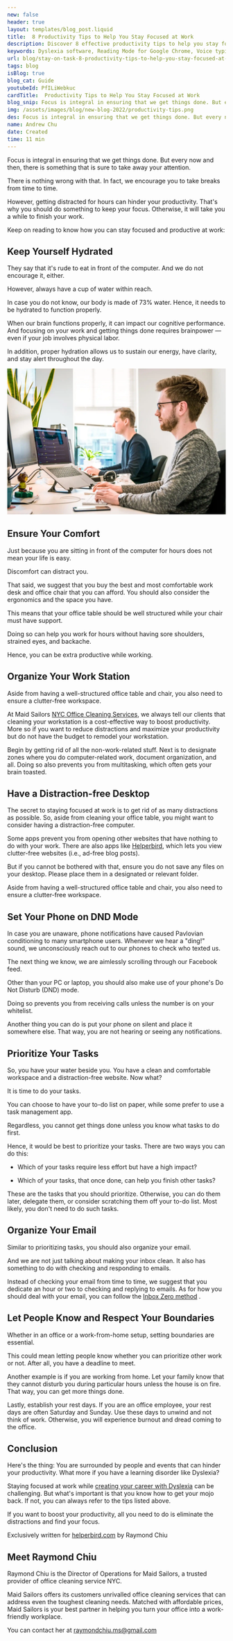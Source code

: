 ```yaml
---
new: false
header: true
layout: templates/blog_post.liquid
title:  8 Productivity Tips to Help You Stay Focused at Work
description: Discover 8 effective productivity tips to help you stay focused at work and improve your efficiency. Learn how to overcome distractions and maintain your concentration to get things done.
keywords: Dyslexia software, Reading Mode for Google Chrome, Voice typing for Chrome, Text to speech for Chrome, text reader, Immersive Reader, dyslexia fonts, accessibility software, Helperbird for Edge, Helperbird for Firefox, Helperbird for Chrome, Opendyslexic for Chrome, OpenDyslexic
url: blog/stay-on-task-8-productivity-tips-to-help-you-stay-focused-at-work/
tags: blog
isBlog: true
blog_cat: Guide
youtubeId: PfILiWebkuc
cardTitle:  Productivity Tips to Help You Stay Focused at Work
blog_snip: Focus is integral in ensuring that we get things done. But every now and then, there is something that is sure to take away your attention.
img: /assets/images/blog/new-blog-2022/productivity-tips.png
des: Focus is integral in ensuring that we get things done. But every now and then, there is something that is sure to take away your attention.
name: Andrew Chu
date: Created
time: 11 min
---
```


Focus is integral in ensuring that we get things done. But every now and then, there is something
that is sure to take away your attention.

There is nothing wrong with that. In fact, we encourage you to take breaks from time to time.

However, getting distracted for hours can hinder your productivity. That's why you should do
something to keep your focus. Otherwise, it will take you a while to finish your work.

Keep on reading to know how you can stay focused and productive at work:

## Keep Yourself Hydrated

They say that it's rude to eat in front of the computer. And we do not encourage it, either.

However, always have a cup of water within reach.

In case you do not know, our body is made of 73% water. Hence, it needs to be hydrated to function
properly.

When our brain functions properly, it can impact our cognitive performance. And focusing on your
work and getting things done requires brainpower — even if your job involves physical labor.

In addition, proper hydration allows us to sustain our energy, have clarity, and stay alert
throughout the day.

![Photo of a dyslexic user](/assets/images/blog/stay-on-task-8-productivity-tips-to-help-you-stay-focused-at-work/stay-on-task-8-productivity-tips-to-help-you-stay-focused-at-work.jpg)

## Ensure Your Comfort

Just because you are sitting in front of the computer for hours does not mean your life is easy.

Discomfort can distract you.

That said, we suggest that you buy the best and most comfortable work desk and office chair that you
can afford. You should also consider the ergonomics and the space you have.

This means that your office table should be well structured while your chair must have support.

Doing so can help you work for hours without having sore shoulders, strained eyes, and backache.

Hence, you can be extra productive while working.

## Organize Your Work Station

Aside from having a well-structured office table and chair, you also need to ensure a clutter-free
workspace.

At Maid Sailors
[NYC Office Cleaning Services](https://maidsailors.com/office-cleaning-services-nyc/), we always
tell our clients that cleaning your workstation is a cost-effective way to boost productivity. More
so if you want to reduce distractions and maximize your productivity but do not have the budget to
remodel your workstation.

Begin by getting rid of all the non-work-related stuff. Next is to designate zones where you do
computer-related work, document organization, and all. Doing so also prevents you from multitasking,
which often gets your brain toasted.

## Have a Distraction-free Desktop

The secret to staying focused at work is to get rid of as many distractions as possible. So, aside
from cleaning your office table, you might want to consider having a distraction-free computer.

Some apps prevent you from opening other websites that have nothing to do with your work. There are
also apps like [Helperbird](/pricing/), which lets you view clutter-free websites (i.e., ad-free
blog posts).

But if you cannot be bothered with that, ensure you do not save any files on your desktop. Please
place them in a designated or relevant folder.

Aside from having a well-structured office table and chair, you also need to ensure a clutter-free
workspace.

## Set Your Phone on DND Mode

In case you are unaware, phone notifications have caused Pavlovian conditioning to many smartphone
users. Whenever we hear a "ding!" sound, we unconsciously reach out to our phones to check who
texted us.

The next thing we know, we are aimlessly scrolling through our Facebook feed.

Other than your PC or laptop, you should also make use of your phone's Do Not Disturb (DND) mode.

Doing so prevents you from receiving calls unless the number is on your whitelist.

Another thing you can do is put your phone on silent and place it somewhere else. That way, you are
not hearing or seeing any notifications.

## Prioritize Your Tasks

So, you have your water beside you. You have a clean and comfortable workspace and a
distraction-free website. Now what?

It is time to do your tasks.

You can choose to have your to-do list on paper, while some prefer to use a task management app.

Regardless, you cannot get things done unless you know what tasks to do first.

Hence, it would be best to prioritize your tasks. There are two ways you can do this:

- Which of your tasks require less effort but have a high impact?

- Which of your tasks, that once done, can help you finish other tasks?

These are the tasks that you should prioritize. Otherwise, you can do them later, delegate them, or
consider scratching them off your to-do list. Most likely, you don't need to do such tasks.

## Organize Your Email

Similar to prioritizing tasks, you should also organize your email.

And we are not just talking about making your inbox clean. It also has something to do with checking
and responding to emails.

Instead of checking your email from time to time, we suggest that you dedicate an hour or two to
checking and replying to emails. As for how you should deal with your email, you can follow the
[Inbox Zero method](https://www.youtube.com/watch?v=rfFrOO2N_vU) .

## Let People Know and Respect Your Boundaries

Whether in an office or a work-from-home setup, setting boundaries are essential.

This could mean letting people know whether you can prioritize other work or not. After all, you
have a deadline to meet.

Another example is if you are working from home. Let your family know that they cannot disturb you
during particular hours unless the house is on fire. That way, you can get more things done.

Lastly, establish your rest days. If you are an office employee, your rest days are often Saturday
and Sunday. Use these days to unwind and not think of work. Otherwise, you will experience burnout
and dread coming to the office.

## Conclusion

Here's the thing: You are surrounded by people and events that can hinder your productivity. What
more if you have a learning disorder like Dyslexia?

Staying focused at work while
[creating your career with Dyslexia](https://www.youtube.com/watch?v=rfFrOO2N_vU) can be
challenging. But what's important is that you know how to get your mojo back. If not, you can always
refer to the tips listed above.

If you want to boost your productivity, all you need to do is eliminate the distractions and find
your focus.

Exclusively written for [helperbird.com](https://www.helperbird.com) by Raymond Chiu

## Meet Raymond Chiu

Raymond Chiu is the Director of Operations for Maid Sailors, a trusted provider of office cleaning
service NYC.

Maid Sailors offers its customers unrivalled office cleaning services that can address even the
toughest cleaning needs. Matched with affordable prices, Maid Sailors is your best partner in
helping you turn your office into a work-friendly workplace.

You can contact her at raymondchiu.ms@gmail.com
